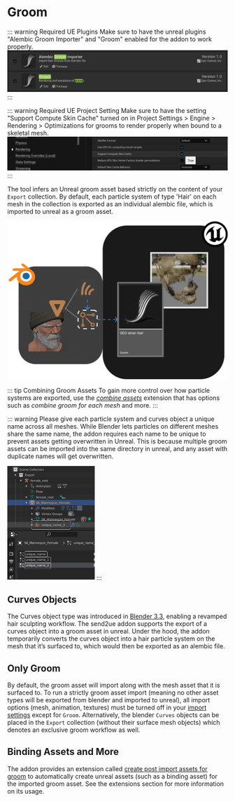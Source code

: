 # Groom

::: warning Required UE Plugins
Make sure to have the unreal plugins "Alembic Groom Importer" and "Groom" enabled for the addon to work properly.
![3](./images/groom/3.png)
:::

::: warning Required UE Project Setting
Make sure to have the setting "Support Compute Skin Cache" turned on in Project Settings > Engine > Rendering > Optimizations for grooms to render properly when bound to a skeletal mesh.
![3](./images/groom/4.png)
:::

The tool infers an Unreal groom asset based strictly on the content of your `Export` collection. By default, each
particle system of type 'Hair' on each mesh in the collection is exported as an individual alembic file, which is
imported to unreal as a groom asset.

![1](./images/groom/1.png)

::: tip Combining Groom Assets
To gain more control over how particle systems are exported, use the [_combine assets_](https://epicgamesext.github.io/BlenderTools/send2ue/extensions/combine-assets.html)
extension that has options such as _combine groom for each mesh_ and more.
:::

::: warning
Please give each particle system and curves object a unique name across all meshes. While Blender lets particles on
different meshes share the same name, the addon requires each name to be unique to prevent assets getting overwritten
in Unreal. This is because multiple groom assets can be imported into the same directory in unreal, and any
asset with duplicate names will get overwritten.

<img src="./images/groom/2.png" alt="drawing" width="200"/>
:::

## Curves Objects

The Curves object type was introduced in [Blender 3.3](https://www.blender.org/download/releases/3-3/), enabling a revamped hair sculpting workflow. The send2ue addon
supports the export of a curves object into a groom asset in unreal. Under the hood, the addon temporarily converts
the curves object into a hair particle system on the mesh that it’s surfaced to, which would then be exported as an alembic file.

## Only Groom

By default, the groom asset will import along with the mesh asset that it is surfaced to. To run a strictly groom asset
import (meaning no other asset types will be exported from blender and imported to unreal), all import options (mesh,
animation, textures) must be turned off in your [import settings](https://epicgamesext.github.io/BlenderTools/send2ue/settings/import.html) except for `Groom`. Alternatively,
the blender `Curves` objects can be placed in the `Export` collection (without their surface mesh objects) which
denotes an exclusive groom workflow as well.

## Binding Assets and More

The addon provides an extension called [create post import assets for groom](https://epicgamesext.github.io/BlenderTools/send2ue/extensions/create-post-import-groom-assets.html)
to automatically create unreal assets (such as a binding asset) for the imported groom asset. See the extensions section
for more information on its usage.

